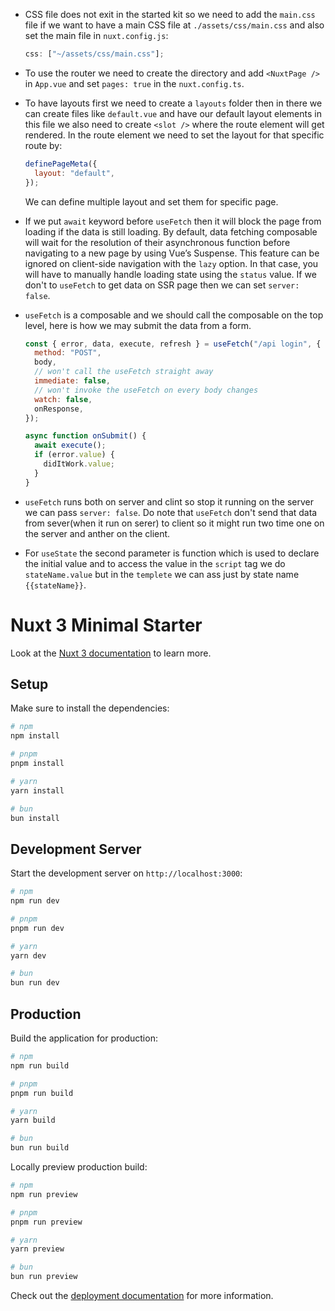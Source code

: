 - CSS file does not exit in the started kit so we need to add the `main.css` file if we want to have a main CSS file at `./assets/css/main.css` and also set the main file in `nuxt.config.js`:
  ```javascript
  css: ["~/assets/css/main.css"];
  ```
- To use the router we need to create the directory and add `<NuxtPage />` in `App.vue` and set `pages: true` in the `nuxt.config.ts`.

- To have layouts first we need to create a `layouts` folder then in there we can create files like `default.vue` and have our default layout elements in this file we also need to create `<slot />` where the route element will get rendered. In the route element we need to set the layout for that specific route by:

  ```javascript
  definePageMeta({
    layout: "default",
  });
  ```

  We can define multiple layout and set them for specific page.

- If we put `await` keyword before `useFetch` then it will block the page from loading if the data is still loading. By default, data fetching composable will wait for the resolution of their asynchronous function before navigating to a new page by using Vue’s Suspense. This feature can be ignored on client-side navigation with the `lazy` option. In that case, you will have to manually handle loading state using the `status` value. If we don't to `useFetch` to get data on SSR page then we can set `server: false`.

- `useFetch` is a composable and we should call the composable on the top level, here is how we may submit the data from a form.

  ```javascript
  const { error, data, execute, refresh } = useFetch("/api login", {
    method: "POST",
    body,
    // won't call the useFetch straight away
    immediate: false,
    // won't invoke the useFetch on every body changes
    watch: false,
    onResponse,
  });

  async function onSubmit() {
    await execute();
    if (error.value) {
      didItWork.value;
    }
  }
  ```

- `useFetch` runs both on server and clint so stop it running on the server we can pass `server: false`. Do note that `useFetch` don't send that data from sever(when it run on serer) to client so it might run two time one on the server and anther on the client.

- For `useState` the second parameter is function which is used to declare the initial value and to access the value in the `script` tag we do `stateName.value` but in the `templete` we can ass just by state name `{{stateName}}`.

# Nuxt 3 Minimal Starter

Look at the [Nuxt 3 documentation](https://nuxt.com/docs/getting-started/introduction) to learn more.

## Setup

Make sure to install the dependencies:

```bash
# npm
npm install

# pnpm
pnpm install

# yarn
yarn install

# bun
bun install
```

## Development Server

Start the development server on `http://localhost:3000`:

```bash
# npm
npm run dev

# pnpm
pnpm run dev

# yarn
yarn dev

# bun
bun run dev
```

## Production

Build the application for production:

```bash
# npm
npm run build

# pnpm
pnpm run build

# yarn
yarn build

# bun
bun run build
```

Locally preview production build:

```bash
# npm
npm run preview

# pnpm
pnpm run preview

# yarn
yarn preview

# bun
bun run preview
```

Check out the [deployment documentation](https://nuxt.com/docs/getting-started/deployment) for more information.
